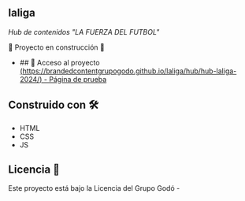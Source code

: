 ## laliga

_Hub de contenidos "LA FUERZA DEL FUTBOL"_

:construction: Proyecto en construcción :construction:

* \## 📁 Acceso al proyecto [(https://brandedcontentgrupogodo.github.io/laliga/hub/hub-laliga-2024/) - Página de prueba](#acceso-proyecto)

## Construido con 🛠️

* HTML
* CSS
* JS

## Licencia 📄

Este proyecto está bajo la Licencia del Grupo Godó - 
